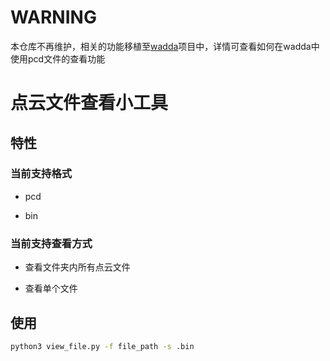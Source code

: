 # WARNING
本仓库不再维护，相关的功能移植至[wadda](https://github.com/windzu/wadda)项目中，详情可查看如何在wadda中使用pcd文件的查看功能

# 点云文件查看小工具

## 特性

### 当前支持格式

* pcd

* bin

### 当前支持查看方式

* 查看文件夹内所有点云文件

* 查看单个文件

## 使用

```bash
python3 view_file.py -f file_path -s .bin
```
